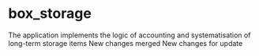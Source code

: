 # box_storage
The application implements the logic of accounting and systematisation of long-term storage items
New changes merged
New changes for update